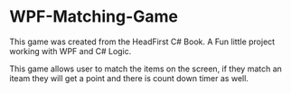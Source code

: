 # WPF-Matching-Game

This game was created from the HeadFirst C# Book. A Fun little project working with WPF and C# Logic.

This game allows user to match the items on the screen, if they match an iteam they will get a point and there is count down timer as well.
